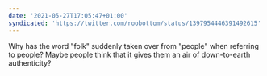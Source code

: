 ```yaml
---
date: '2021-05-27T17:05:47+01:00'
syndicated: 'https://twitter.com/roobottom/status/1397954446391492615'
---
```

Why has the word "folk" suddenly taken over from "people" when referring to people? Maybe people think that it gives them an air of down-to-earth authenticity?
